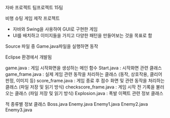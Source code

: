 자바 프로젝트 팀프로젝트 15팀

비행 슈팅 게임 제작 프로젝트
- 자바와 Swing을 사용하여 GUI로 구현한 게임
- UI를 배치하고 이미지들을 가지고 다양한 패턴을 만들어보는 것을 목표로 함




Source 파일 중 Game.java파일을 실행하면 동작

Eclipse 환경에서 개발됨 

game.java : 게임 시작화면을 생성하는 메인 함수
Start.java : 시작화면 관련 클래스
game_frame.java : 실제 게임 관련 동작을 처리하는 클래스 (동작, 상호작용, 클리어 판정, 이미지 등)
score_frame.java : 게임 종료 후 점수 화면 및 관련 동작을 처리하는 클래스 (파일 저장 및 읽기 방식)
checkscore_frame.java : 게임 시작 전 기록을 불러오는 클래스 (파일 저장 및 읽기 방식)
Explosion.java : 폭발 이펙트 관련 정보 클래스

적 종류별 정보 클래스
Boss.java
Enemy.java
Enemy1.java
Enemy2.java
Enemy3.java
